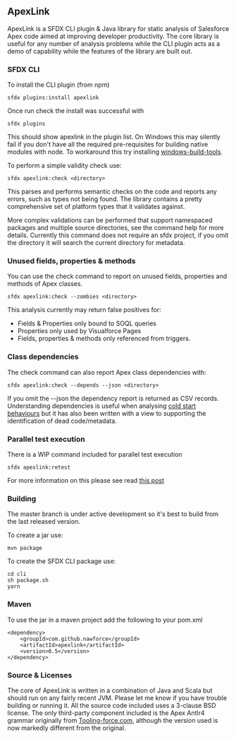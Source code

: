 
## ApexLink

ApexLink is a SFDX CLI plugin & Java library for static analysis of Salesforce Apex code aimed at improving developer productivity. The core library is useful for any number of analysis problems while the CLI plugin acts as a demo of capability while the features of the library are built out.
 
### SFDX CLI

To install the CLI plugin (from npm)

    sfdx plugins:install apexlink

Once run check the install was successful with

    sfdx plugins
     
This should show apexlink in the plugin list. On Windows this may silently fail if you don't have all the required pre-requisites for building native modules with node. To workaround this try installing [windows-build-tools](https://github.com/felixrieseberg/windows-build-tools).     

To perform a simple validity check use:

    sfdx apexlink:check <directory>

This parses and performs semantic checks on the code and reports any errors, such as types not being found. The library contains a pretty comprehensive set of platform types that it validates against.

More complex validations can be performed that support namespaced packages and multiple source directories, see the command help for more details. Currently this command does not require an sfdx project, if you omit the directory it will search the current directory for metadata.  

### Unused fields, properties & methods

You can use the check command to report on unused fields, properties and methods of Apex classes. 

    sfdx apexlink:check --zombies <directory>

This analysis currently may return false positives for:
*  Fields & Properties only bound to SOQL queries
*  Properties only used by Visualforce Pages
*  Fields, properties & methods only referenced from triggers.   

### Class dependencies

The check command can also report Apex class dependencies with:

    sfdx apexlink:check --depends --json <directory>

If you omit the --json the dependency report is returned as CSV records. Understanding dependencies is useful when analysing [cold start behaviours](https://nawforce.blog/2019/02/25/apex-cold-starts-and-class-caching-misses/) but it has also been written with a view to supporting the identification of dead code/metadata. 

### Parallel test execution

There is a WIP command included for parallel test execution

    sfdx apexlink:retest
    
 For more information on this please see read [this post](https://nawforce.blog/2019/06/09/parallel-unit-testing-via-sfdx-cli/)   


### Building

The master branch is under active development so it's best to build from the last released version.

To create a jar use:

    mvn package
    
To create the SFDX CLI package use:
    
    cd cli
    sh package.sh
    yarn    
     
### Maven

To use the jar in a maven project add the following to your pom.xml

    <dependency>
        <groupId>com.github.nawforce</groupId>
        <artifactId>apexlink</artifactId>
        <version>0.5</version>
    </dependency>

### Source & Licenses

The core of ApexLink is written in a combination of Java and Scala but should run on any fairly recent JVM. Please let me know if you have trouble building or running it. All the source code included uses a 3-clause BSD license. The only third-party component included is the Apex Antlr4 grammar originally from [Tooling-force.com](https://github.com/neowit/tooling-force.com), although the version used is now markedly different from the original.  

